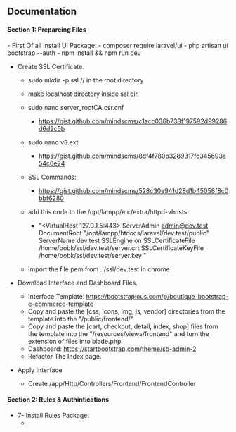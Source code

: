 ## Documentation


<h4>Section 1: Prepareing Files</h4> 
- First Of all install UI Package:
  - composer require laravel/ui
  - php artisan ui bootstrap --auth
  - npm install && npm run dev

- Create SSL Certificate.
  - sudo mkdir -p ssl // in the root directory
  - make localhost directory inside ssl dir.
  - sudo nano server_rootCA.csr.cnf
    - https://gist.github.com/mindscms/c1acc036b738f197592d99286d6d2c5b 
  - sudo nano v3.ext
    - https://gist.github.com/mindscms/8df4f780b3289317fc345693a54c6e24

  - SSL Commands:
    - https://gist.github.com/mindscms/528c30e941d28d1b45058f8c0bbf6280
    
  - add this code to the /opt/lampp/etc/extra/httpd-vhosts
    - "<VirtualHost 127.0.1.5:443>
      ServerAdmin admin@dev.test
      DocumentRoot "/opt/lampp/htdocs/laravel/dev.test/public"
      ServerName dev.test
      SSLEngine on
      SSLCertificateFile /home/bobk/ssl/dev.test/server.crt
      SSLCertificateKeyFile /home/bobk/ssl/dev.test/server.key
      </VirtualHost>"
  - Import the file.pem from ../ssl/dev.test in chrome
  



- Download Interface and Dashboard Files.
  - Interface Template: https://bootstrapious.com/p/boutique-bootstrap-e-commerce-template
  - Copy and paste the [css, icons, img, js, vendor] directories from the template into the "/public/frontend/"
  - Copy and paste the [cart, checkout, detail, index, shop] files from the template into the "/resources/views/frontend" and turn the extension of files into blade.php
  - Dashboard: https://startbootstrap.com/theme/sb-admin-2
  - Refactor The Index page. 

- Apply Interface
  - Create /app/Http/Controllers/Frontend/FrontendController


<h4>Section 2: Rules & Authintications</h4>
<ul>
    <li>7- Install Rules Package: 
        <ul>
            <li></li>
        </ul>
    </li>
</ul>
